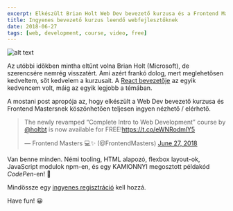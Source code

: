 ```yaml
---
excerpt: Elkészült Brian Holt Web Dev bevezető kurzusa és a Frontend Mastersnek köszönhetően ingyen nézhető.
title: Ingyenes bevezető kurzus leendő webfejlesztőknek
date: 2018-06-27
tags: [web, development, course, video, free]
---
```


![alt text](https://appcraft.hu/assets/img/course-bholt-web-dev.png)

Az utóbbi időkben mintha eltűnt volna Brian Holt (Microsoft), de szerencsére nemrég visszatért. Ami azért frankó dolog, mert meglehetősen kedveltem, sőt kedvelem a kurzusait. A [React bevezetője](https://frontendmasters.com/courses/react/) az egyik kedvencem volt, máig az egyik legjobb a témában.

A mostani post apropója az, hogy elkészült a Web Dev bevezető kurzusa és Frontend Mastersnek köszönhetően teljesen ingyen nézhető / elérhető.

<blockquote class="twitter-tweet" data-lang="en"><p lang="en" dir="ltr">The newly revamped “Complete Intro to Web Development” course by <a href="https://twitter.com/holtbt?ref_src=twsrc%5Etfw">@holtbt</a> is now available for FREE!<a href="https://t.co/eWNRodmlY5">https://t.co/eWNRodmlY5</a></p>&mdash; Frontend Masters 💻✨ (@FrontendMasters) <a href="https://twitter.com/FrontendMasters/status/1011789159873196032?ref_src=twsrc%5Etfw">June 27, 2018</a></blockquote> <script async src="https://platform.twitter.com/widgets.js" charset="utf-8"></script>

Van benne minden. Némi tooling, HTML alapozó, flexbox layout-ok, JavaScript modulok npm-en, és egy KAMIONNYI megosztott példakód *CodePen*-en! 💪

Mindössze egy [ingyenes regisztráció](http://url6566.frontendmasters.com/wf/click?upn=NPCRVwvE7lmu1h8eUZz96qxy0-2FX6Oq81OMeDiBsk-2BOm7HljP3gAysBghjWB0aIq-2By7qd-2BLhT50jKarK7KDpNnw-3D-3D_eAhBM-2B7m04ogzLfsonanTvqkq-2BSFmkF2B6PTKu6XwNBZuF6ACCucR7ixnLfrNtWVFODf1y08XNb4PLTzwzSG2OV7QsDYf468Ibn6SUvTjisok4I0acEM25hrEqeBq0RHKiGkAauYpkugD4uTklpFLaWifeBm377bMNrOYrAKyNkbjdlH1Qs9oJqMZ-2BY-2FZjbeM994HfbevLbg4t36MU9t8-2FP-2FpvlMxcFSbI3fGi9BQU-2FngR2HKWpZxa4VkXEHBgZZfucM4wMZBD4K08ebHJivg1DOQIfJSa1fCIpqrAunFKuv3JMdi0Ad49D8rO8lIeNXaq8bmoh3DJHqga-2Fkl37hy9Y3jphGug4ALJIQG4bUI8KCq4J5HGEUJRgn8iJx-2FCEnRy-2FRfRgfBrJ0QfhXgVe-2FoVUTvfWevpahJbrK-2BHngDVbAInZJoUtdKEubAwJyzisNRFdgWTmeivTBIgrRBgZgQZkFpmVwlDgQXxcGtl70ZOo-3D) kell hozzá.

Have fun! 😀